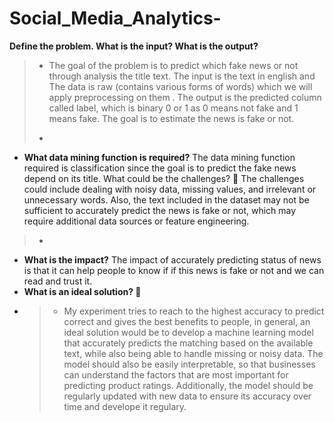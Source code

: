 # Social_Media_Analytics-

**Define the problem. What is the input? What is the output?**
>- The goal of the problem is to predict which fake news or not through analysis the title text. The input is the text in english and The data is raw (contains various forms of words) which we will apply preprocessing on them . The output is the predicted column called label, which is binary 0 or 1 as 0 means not fake and 1 means fake. The goal is to estimate the news is fake or not.
>
>- 
- **What data mining function is required?**
The data mining function required is classification since the goal is to predict the fake news depend on its title.
What could be the challenges? 🤯
The challenges could include dealing with noisy data, missing values, and irrelevant or unnecessary words.
Also, the text included in the dataset may not be sufficient to accurately predict the news is fake or not, which may require additional data sources or feature engineering.
>-

- **What is the impact?**
The impact of accurately predicting status of news is that it can help people to know if if this news is fake or not and we can read and trust it.
- **What is an ideal solution? 🤔**
- >- My experiment tries to reach to the highest accuracy to predict correct and gives the best benefits to people, in general, an ideal solution would be to develop a machine learning model that accurately predicts
the matching based on the available text, while also being able to handle missing or noisy data. The model should also be easily interpretable, so that businesses can understand the factors that are most important for predicting product ratings. Additionally, the model should be regularly updated with new data to ensure its accuracy over time and develope it regulary.
